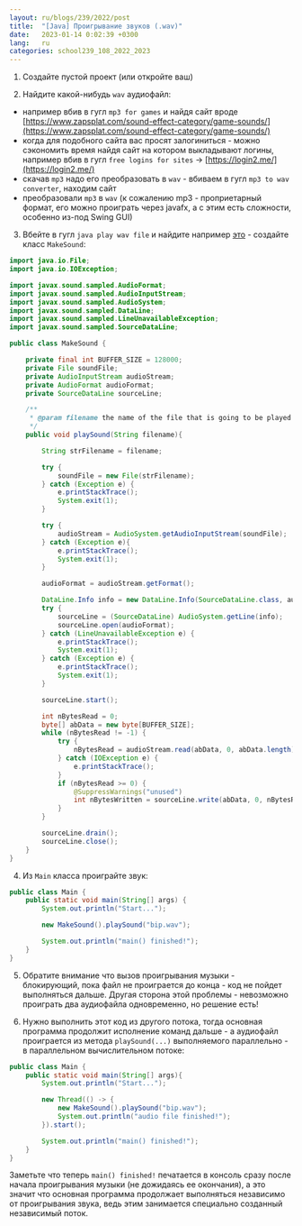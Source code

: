 ```yaml
---
layout: ru/blogs/239/2022/post
title:  "[Java] Проигрывание звуков (.wav)"
date:   2023-01-14 0:02:39 +0300
lang:   ru
categories: school239_108_2022_2023
---
```


1) Создайте пустой проект (или откройте ваш)

2) Найдите какой-нибудь ```wav``` аудиофайл:
 
 - например вбив в гугл ```mp3 for games``` и найдя сайт вроде [https://www.zapsplat.com/sound-effect-category/game-sounds/](https://www.zapsplat.com/sound-effect-category/game-sounds/)
 - когда для подобного сайта вас просят залогиниться - можно сэкономить время найдя сайт на котором выкладывают логины, например вбив в гугл ```free logins for sites``` -> [https://login2.me/](https://login2.me/)
 - скачав ```mp3``` надо его преобразовать в ```wav``` - вбиваем в гугл ```mp3 to wav converter```, находим сайт
 - преобразовали ```mp3``` в ```wav``` (к сожалению mp3 - проприетарный формат, его можно проиграть через javafx, а с этим есть сложности, особенно из-под Swing GUI)

3) Вбейте в гугл ```java play wav file``` и найдите например [это](https://stackoverflow.com/questions/2416935/how-to-play-wav-files-with-java) - создайте класс ```MakeSound```:

```java
import java.io.File;
import java.io.IOException;

import javax.sound.sampled.AudioFormat;
import javax.sound.sampled.AudioInputStream;
import javax.sound.sampled.AudioSystem;
import javax.sound.sampled.DataLine;
import javax.sound.sampled.LineUnavailableException;
import javax.sound.sampled.SourceDataLine;

public class MakeSound {

    private final int BUFFER_SIZE = 128000;
    private File soundFile;
    private AudioInputStream audioStream;
    private AudioFormat audioFormat;
    private SourceDataLine sourceLine;

    /**
     * @param filename the name of the file that is going to be played
     */
    public void playSound(String filename){

        String strFilename = filename;

        try {
            soundFile = new File(strFilename);
        } catch (Exception e) {
            e.printStackTrace();
            System.exit(1);
        }

        try {
            audioStream = AudioSystem.getAudioInputStream(soundFile);
        } catch (Exception e){
            e.printStackTrace();
            System.exit(1);
        }

        audioFormat = audioStream.getFormat();

        DataLine.Info info = new DataLine.Info(SourceDataLine.class, audioFormat);
        try {
            sourceLine = (SourceDataLine) AudioSystem.getLine(info);
            sourceLine.open(audioFormat);
        } catch (LineUnavailableException e) {
            e.printStackTrace();
            System.exit(1);
        } catch (Exception e) {
            e.printStackTrace();
            System.exit(1);
        }

        sourceLine.start();

        int nBytesRead = 0;
        byte[] abData = new byte[BUFFER_SIZE];
        while (nBytesRead != -1) {
            try {
                nBytesRead = audioStream.read(abData, 0, abData.length);
            } catch (IOException e) {
                e.printStackTrace();
            }
            if (nBytesRead >= 0) {
                @SuppressWarnings("unused")
                int nBytesWritten = sourceLine.write(abData, 0, nBytesRead);
            }
        }

        sourceLine.drain();
        sourceLine.close();
    }
}
```

4) Из ```Main``` класса проиграйте звук:

```java
public class Main {
    public static void main(String[] args) {
        System.out.println("Start...");

        new MakeSound().playSound("bip.wav");

        System.out.println("main() finished!");
    }
}
```

5) Обратите внимание что вызов проигрывания музыки - блокирующий, пока файл не проиграется до конца - код не пойдет выполняться дальше.
Другая сторона этой проблемы - невозможно проиграть два аудиофайла одновременно, но решение есть!

6) Нужно выполнить этот код из другого потока, тогда основная программа продолжит исполнение команд дальше - а аудиофайл проиграется из метода ```playSound(...)``` выполняемого параллельно - в параллельном вычислительном потоке:

```java
public class Main {
    public static void main(String[] args){
        System.out.println("Start...");

        new Thread(() -> {
            new MakeSound().playSound("bip.wav");
            System.out.println("audio file finished!");
        }).start();

        System.out.println("main() finished!");
    }
}
```

Заметьте что теперь ```main() finished!``` печатается в консоль сразу после начала проигрывания музыки (не дожидаясь ее окончания), а это значит что основная программа продолжает выполняться независимо от проигрывания звука, ведь этим занимается специально созданный независимый поток.
